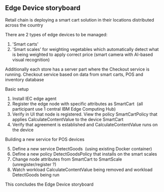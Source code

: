 ## Edge Device storyboard

Retail chain is deploying a smart cart solution in their locations distributed across the country

There are 2 types of edge devices to be managed:

1. 'Smart carts'
2. 'Smart scales' for weighting vegetables which automatically detect what is being weighted to apply correct price (smart camera with AI-based visual recognition)

Additionally each store has a server part where the Checkout service is running. Checkout service based on data from smart carts, POS and inventory database 

Basic setup

1. Install IEC edge agent
2. Register the edge node with specific attributes as SmartCart  (all participant use 1 central IBM Edge Computing Hub)
3. Verify in UI that node is registered. View the policy SmartCartPolicy that applies CalculateContentValue to the device SmartCart
4. Verify that agreement is established and CalculateContentValue runs on the device

Building a new service for POS devices

5. Define a new service DetectGoods  (using existing Docker container)
6. Define a new policy DetectGoodsPolicy that installs on the smart scales
7. Change node attributes from SmartCart to SmartScale (unregister/register ?) 
8. Watch workload CalculateContentValue being removed and workload DetectGoods being run

This concludes the Edge Device storyboard
